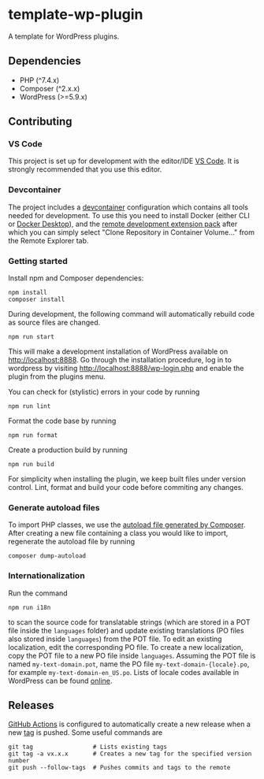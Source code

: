 # template-wp-plugin

A template for WordPress plugins.

## Dependencies

-   PHP (^7.4.x)
-   Composer (^2.x.x)
-   WordPress (>=5.9.x)

## Contributing

### VS Code

This project is set up for development with the editor/IDE [VS Code](https://code.visualstudio.com/). It is strongly recommended that you use this editor.

### Devcontainer

The project includes a [devcontainer](https://code.visualstudio.com/docs/remote/create-dev-container) configuration which contains all tools needed for development. To use this you need to install Docker (either CLI or [Docker Desktop](https://www.docker.com/products/docker-desktop/)), and the [remote development extension pack](https://marketplace.visualstudio.com/items?itemName=ms-vscode-remote.vscode-remote-extensionpack) after which you can simply select "Clone Repository in Container Volume..." from the Remote Explorer tab.

### Getting started

Install npm and Composer dependencies:

```console
npm install
composer install
```

During development, the following command will automatically rebuild code as source files are changed.

```console
npm run start
```

This will make a development installation of WordPress available on <http://localhost:8888>. Go through the installation procedure, log in to wordpress by visiting <http://localhost:8888/wp-login.php> and enable the plugin from the plugins menu.

You can check for (stylistic) errors in your code by running

```console
npm run lint
```

Format the code base by running

```console
npm run format
```

Create a production build by running

```console
npm run build
```

For simplicity when installing the plugin, we keep built files under version control. Lint, format and build your code before commiting any changes.

### Generate autoload files

To import PHP classes, we use the [autoload file generated by Composer](https://getcomposer.org/doc/01-basic-usage.md#autoloading). After creating a new file containing a class you would like to import, regenerate the autoload file by running

```console
composer dump-autoload
```

### Internationalization

Run the command

```console
npm run i18n
```

to scan the source code for translatable strings (which are stored in a POT file inside the `languages` folder) and update existing translations (PO files also stored inside `languages`) from the POT file. To edit an existing localization, edit the corresponding PO file. To create a new localization, copy the POT file to a new PO file inside `languages`. Assuming the POT file is named `my-text-domain.pot`, name the PO file `my-text-domain-{locale}.po`, for example `my-text-domain-en_US.po`. Lists of locale codes available in WordPress can be found [online](https://wpastra.com/docs/complete-list-wordpress-locale-codes/).

## Releases

[GitHub Actions](https://github.com/features/actions) is configured to automatically create a new release when a new [tag](https://git-scm.com/book/en/v2/Git-Basics-Tagging) is pushed. Some useful commands are

```console
git tag                 # Lists existing tags
git tag -a vx.x.x       # Creates a new tag for the specified version number
git push --follow-tags  # Pushes commits and tags to the remote
```
